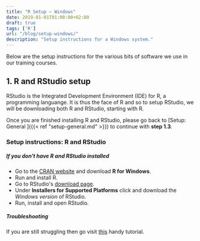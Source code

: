```yaml
---
title: "R Setup – Windows"
date: 2019-01-01T01:00:00+02:00
draft: true
tags: ['R']
url: "/blog/setup-windows/"
description: "Setup instructions for a Windows system."
---
```


Below are the setup instructions for the various bits of software we use in our training courses. 

## 1. R and RStudio setup

RStudio is the Integrated Development Environment (IDE) for R, a programming languange. It is thus the face of R and so to setup RStudio, we will be downloading both R and RStudio, starting with R.

Once you are finished installing R and RStudio, please go back to [Setup: General ]({{< ref "setup-general.md" >}}) to continue with **step 1.3**.

### Setup instructions: R and RStudio

##### If you don't have R and RStudio installed

 - Go to the [CRAN website](https://cloud.r-project.org/bin/windows/base/) and download **R for Windows**.
 - Run and install R.
 - Go to RStudio's [download page](https://www.rstudio.com/products/rstudio/download/#download).
 - Under **Installers for Supported Platforms** click and download the *Windows version* of RStudio.
 - Run, install and open RStudio.

##### Troubleshooting
If you are still struggling then go visit [this](https://medium.com/@GalarnykMichael/install-r-and-rstudio-on-windows-5f503f708027) handy tutorial.